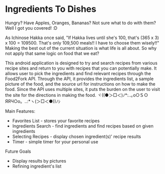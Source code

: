 # Ingredients To Dishes

Hungry? Have Apples, Oranges, Bananas? Not sure what to do with them?Well I got you covered! :D 

As Ichinose Hakka once said, "If Hakka lives until she's 100, that's (365 x 3) x 100 = 109500. That's only 109,500 meals!! I have to choose them wisely!!" Making the best out of the current situation is what life is all about. So why not apply that same logic on food that we eat?

This android application is designed to try and search recipes from various recipe sites and return to you with recipes that you can potentially make. It allows user to pick the ingredients and find relevant recipes through the Food2Fork API. Through the API, it provides the ingredients list, a sample picture of the food, and the source url for instructions on how to make the food. Since the API uses multiple sites, it puts the burden on the user to visit the site for the directions in making the food.
ヾ((●＞□＜)ﾉ*:..｡o○ＳＯЯЯЧ○o。..:*ヽ(＞□＜●))ﾉｼ

Main Features:

* Favorites List - stores your favorite recipes
* Ingredients Search - find ingredients and find recipes based on given ingredients
* Selecting Recipes - display chosen ingredient(s)' recipe results
* Timer - simple timer for your personal use 

Future Goals

* Display results by pictures
* Refining ingredient's list
